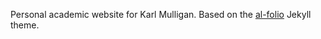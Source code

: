 Personal academic website for Karl Mulligan. Based on the [al-folio](https://github.com/alshedivat/al-folio) Jekyll theme.
